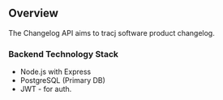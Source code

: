## Overview

The Changelog API aims to tracj software product changelog.

### Backend Technology Stack

- Node.js with Express
- PostgreSQL (Primary DB)
- JWT - for auth.
